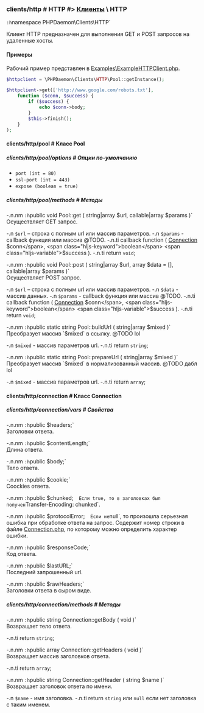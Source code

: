 ### clients/http # HTTP #> [Клиенты](#clients) \ HTTP

`:h`namespace PHPDaemon\Clients\HTTP`

Клиент HTTP предназначен для выполнения GET и POST запросов на удаленные хосты.

#### Примеры

Рабочий пример представлен в [Examples\ExampleHTTPClient.php](https://github.com/kakserpom/phpdaemon/blob/master/PHPDaemon/Examples/ExampleHTTPClient.php).

```php
$httpclient = \PHPDaemon\Clients\HTTP\Pool::getInstance();

$httpclient->get(['http://www.google.com/robots.txt'],
	function ($conn, $success) {
		if ($success) {
			echo $conn->body;
		}
		$this->finish();
	}
);
```

#### clients/http/pool # Класс Pool

##### clients/http/pool/options # Опции по-умолчанию

 - `port (int = 80)`
 - `ssl-port (int = 443)`
 - `expose (boolean = true)`

##### clients/http/pool/methods # Методы

 -.n.nm `:h`public void Pool::get ( string|array $url, callable|array $params )`  
 Осуществляет GET запрос.

   -.n `$url` – строка c полным url или массив параметров.
   -.n `$params` - callback функция или массив @TODO.
   -.n.ti callback function ( <span class="hljs-class"><span class="hljs-title">[Connection](#clients/http/connection)</span></span> <span class="hljs-variable">$conn</span>, <span class="hljs-keyword">boolean</span> <span class="hljs-variable">$success</span> ).
   -.n.ti return `void`;

 -.n.nm `:h`public void Pool::post ( string|array $url, array $data = [], callable|array $params )`  
 Осуществляет POST запрос.

   -.n `$url` – строка c полным url или массив параметров.
   -.n `$data` - массив данных.
   -.n `$params` - callback функция или массив @TODO.
   -.n.ti callback function ( <span class="hljs-class"><span class="hljs-title">[Connection](#clients/http/connection)</span></span> <span class="hljs-variable">$conn</span>, <span class="hljs-keyword">boolean</span> <span class="hljs-variable">$success</span> ).
   -.n.ti return `void`;

 -.n.nm `:h`public static string Pool::buildUrl ( string|array $mixed )`  
 Преобразует массив `$mixed` в ссылку. @TODO lol

   -.n `$mixed` - массив параметров url.
   -.n.ti return `string`;

 -.n.nm `:h`public static string Pool::prepareUrl ( string|array $mixed )`  
 Преобразует массив `$mixed` в нормализованный массив. @TODO дабл lol

   -.n `$mixed` - массив параметров url.
   -.n.ti return `array`;

#### clients/http/connection # Класс Connection

##### clients/http/connection/vars # Свойства

 -.n.nm `:h`public $headers;`  
 Заголовки ответа.

 -.n.nm `:h`public $contentLength;`  
 Длина ответа.

 -.n.nm `:h`public $body;`  
 Тело ответа.

 -.n.nm `:h`public $cookie;`  
 Coockies ответа.

 -.n.nm `:h`public $chunked;`  
 Если true, то в заголовках был получен `Transfer-Encoding: chunked`.

 -.n.nm `:h`public $protocolError;`  
 Если не `null`, то произошла серьезная ошибка при обработке ответа на запрос. Содержит номер строки в файле [Connection.php](https://github.com/kakserpom/phpdaemon/blob/master/PHPDaemon/Clients/HTTP/Connection.php), по которому можно определить характер ошибки.

 -.n.nm `:h`public $responseCode;`  
 Код ответа.

 -.n.nm `:h`public $lastURL;`  
 Последний запрошенный url.

 -.n.nm `:h`public $rawHeaders;`  
 Заголовки ответа в сыром виде.

##### clients/http/connection/methods # Методы

 -.n.nm `:h`public string Connection::getBody ( void )`  
 Возвращает тело ответа.

   -.n.ti return `string`;

 -.n.nm `:h`public array Connection::getHeaders ( void )`  
 Возвращает массив заголовков ответа.

   -.n.ti return `array`;

 -.n.nm `:h`public string Connection::getHeader ( string $name )`  
 Возвращает заголовок ответа по имени.

   -.n `$name` - имя заголовка.
   -.n.ti return `string` или `null` если нет заголовка с таким именем.